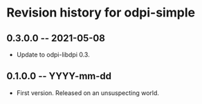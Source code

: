 # Revision history for odpi-simple

## 0.3.0.0  -- 2021-05-08

* Update to odpi-libdpi 0.3.

## 0.1.0.0  -- YYYY-mm-dd

* First version. Released on an unsuspecting world.
